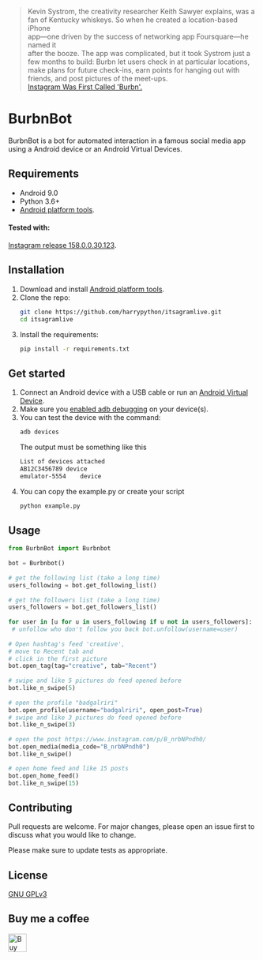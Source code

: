 
> Kevin Systrom, the creativity researcher Keith Sawyer explains, was a  
> fan of Kentucky whiskeys. So when he created a location-based iPhone  
> app—one driven by the success of networking app Foursquare—he named it  
> after the booze. The app was complicated, but it took Systrom just a  
> few months to build: Burbn let users check in at particular locations,  
> make plans for future check-ins, earn points for hanging out with  
> friends, and post pictures of the meet-ups.  
> [Instagram Was First Called 'Burbn'.](https://www.theatlantic.com/technology/archive/2014/07/instagram-used-to-be-called-brbn/373815/)  
  
# BurbnBot
BurbnBot is a bot for automated interaction in a famous social media app using a Android device or an Android Virtual Devices.  
## Requirements  
- Android 9.0  
- Python 3.6+  
- [Android platform tools](https://developer.android.com/studio/releases/platform-tools).

#### Tested with:
[Instagram release 158.0.0.30.123](https://www.apkmirror.com/apk/instagram/instagram-instagram/instagram-instagram-158-0-0-30-123-release/).

## Installation
1. Download and install [Android platform tools](https://developer.android.com/studio/releases/platform-tools).  
1. Clone the repo: 
	```bash 
	git clone https://github.com/harrypython/itsagramlive.git
	cd itsagramlive 
	```  
1. Install the requirements: 
	```bash 
	pip install -r requirements.txt
	```  

## Get started  
1. Connect an Android device with a USB cable or run an [Android Virtual Device](https://developer.android.com/studio/run/emulator).
1. Make sure you [enabled adb debugging](https://developer.android.com/studio/command-line/adb.html#Enabling) on your device(s).
1. You can test the device with the command:
	```bash 
	adb devices 
	```
    The output must be something like this
    ```bash
   List of devices attached
   AB12C3456789	device
   emulator-5554	device
   ```
1. You can copy the example.py or create your script
	```bash 
	python example.py
	```
## Usage  
  
```python  
from BurbnBot import Burbnbot  
  
bot = Burbnbot()  
  
# get the following list (take a long time)  
users_following = bot.get_following_list()  
  
# get the followers list (take a long time)  
users_followers = bot.get_followers_list()  
  
for user in [u for u in users_following if u not in users_followers]:  
 # unfollow who don't follow you back bot.unfollow(username=user)  
  
# Open hashtag's feed 'creative',  
# move to Recent tab and  
# click in the first picture  
bot.open_tag(tag="creative", tab="Recent")  
  
# swipe and like 5 pictures do feed opened before  
bot.like_n_swipe(5)  
  
# open the profile "badgalriri"  
bot.open_profile(username="badgalriri", open_post=True)  
# swipe and like 3 pictures do feed opened before  
bot.like_n_swipe(3)  
  
# open the post https://www.instagram.com/p/B_nrbNPndh0/  
bot.open_media(media_code="B_nrbNPndh0")  
bot.like_n_swipe()  

# open home feed and like 15 posts
bot.open_home_feed()
bot.like_n_swipe(15)

```  
  
## Contributing  
Pull requests are welcome. For major changes, please open an issue first to discuss what you would like to change.  
  
Please make sure to update tests as appropriate.  
  
## License  
  
[ GNU GPLv3 ](https://choosealicense.com/licenses/gpl-3.0/)  
  
## Buy me a coffee  
  
<a href="https://www.buymeacoffee.com/harrypython" target="_blank"><img src="https://cdn.buymeacoffee.com/buttons/default-orange.png" alt="Buy Me A Coffee" style="height: 37px !important;" ></a>
